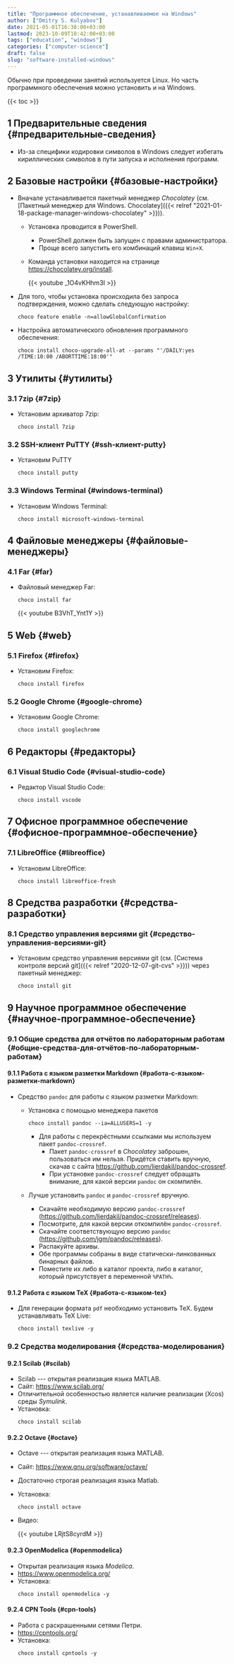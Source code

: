 ```yaml
---
title: "Программное обеспечение, устанавливаемое на Windows"
author: ["Dmitry S. Kulyabov"]
date: 2021-05-01T16:38:00+03:00
lastmod: 2023-10-09T10:42:00+03:00
tags: ["education", "windows"]
categories: ["computer-science"]
draft: false
slug: "software-installed-windows"
---
```


Обычно при проведении занятий используется Linux. Но часть программного обеспечения можно установить и на Windows.

<!--more-->

{{< toc >}}


## <span class="section-num">1</span> Предварительные сведения {#предварительные-сведения}

-   Из-за специфики кодировки символов в Windows следует избегать кириллических символов в пути запуска и исполнения программ.


## <span class="section-num">2</span> Базовые настройки {#базовые-настройки}

-   Вначале устанавливается пакетный менеджер _Chocolatey_ (см. [Пакетный менеджер для Windows. Chocolatey]({{< relref "2021-01-18-package-manager-windows-chocolatey" >}})).
    -   Установка проводится в PowerShell.
        -   PowerShell должен быть запущен с правами администратора.
        -   Проще всего запустить его комбинаций клавиш `Win+X`.
    -   Команда установки находится на странице <https://chocolatey.org/install>.

        {{< youtube _1O4vKHhm3I >}}
-   Для того, чтобы установка происходила без запроса подтверждения, можно сделать следующую настройку:
    ```shell
    choco feature enable -n=allowGlobalConfirmation
    ```
-   Настройка автоматического обновления программного обеспечения:
    ```shell
    choco install choco-upgrade-all-at --params "'/DAILY:yes /TIME:10:00 /ABORTTIME:18:00'"
    ```


## <span class="section-num">3</span> Утилиты {#утилиты}


### <span class="section-num">3.1</span> 7zip {#7zip}

-   Установим архиватор 7zip:
    ```shell
    choco install 7zip
    ```


### <span class="section-num">3.2</span> SSH-клиент PuTTY {#ssh-клиент-putty}

-   Установим PuTTY
    ```shell
    choco install putty
    ```


### <span class="section-num">3.3</span> Windows Terminal {#windows-terminal}

-   Установим Windows Terminal:
    ```shell
    choco install microsoft-windows-terminal
    ```


## <span class="section-num">4</span> Файловые менеджеры {#файловые-менеджеры}


### <span class="section-num">4.1</span> Far {#far}

-   Файловый менеджер Far:
    ```shell
    choco install far
    ```

    {{< youtube B3VhT_Ynt1Y >}}


## <span class="section-num">5</span> Web {#web}


### <span class="section-num">5.1</span> Firefox {#firefox}

-   Установим Firefox:
    ```shell
    choco install firefox
    ```


### <span class="section-num">5.2</span> Google Chrome {#google-chrome}

-   Установим Google Chrome:
    ```shell
    choco install googlechrome
    ```


## <span class="section-num">6</span> Редакторы {#редакторы}


### <span class="section-num">6.1</span> Visual Studio Code {#visual-studio-code}

-   Редактор Visual Studio Code:
    ```shell
    choco install vscode
    ```


## <span class="section-num">7</span> Офисное программное обеспечение {#офисное-программное-обеспечение}


### <span class="section-num">7.1</span> LibreOffice {#libreoffice}

-   Установим LibreOffice:
    ```shell
    choco install libreoffice-fresh
    ```


## <span class="section-num">8</span> Средства разработки {#средства-разработки}


### <span class="section-num">8.1</span> Средство управления версиями git {#средство-управления-версиями-git}

-   Установим средство управления версиями git (см. [Система контроля версий git]({{< relref "2020-12-07-git-cvs" >}})) через пакетный менеджер:
    ```shell
    choco install git
    ```


## <span class="section-num">9</span> Научное программное обеспечение {#научное-программное-обеспечение}


### <span class="section-num">9.1</span> Общие средства для отчётов по лабораторным работам {#общие-средства-для-отчётов-по-лабораторным-работам}


#### <span class="section-num">9.1.1</span> Работа с языком разметки Markdown {#работа-с-языком-разметки-markdown}

-   Средство `pandoc` для работы с языком разметки Markdown:
    -   Установка с помощью менеджера пакетов
        ```shell
        choco install pandoc --ia=ALLUSERS=1 -y
        ```

        -   Для работы с перекрёстными ссылками мы используем пакет `pandoc-crossref`.
            -   Пакет `pandoc-crossref` в _Chocolatey_ заброшен, пользоваться им нельзя. Придётся ставить вручную, скачав с сайта <https://github.com/lierdakil/pandoc-crossref>.
            -   При установке `pandoc-crossref` следует обращать внимание, для какой версии `pandoc` он скомпилён.
    -   Лучше установить `pandoc` и `pandoc-crossref` вручную.
        -   Скачайте необходимую версию `pandoc-crossref` (<https://github.com/lierdakil/pandoc-crossref/releases>).
        -   Посмотрите, для какой версии откомпилён `pandoc-crossref`.
        -   Скачайте соответствующую версию `pandoc` (<https://github.com/jgm/pandoc/releases>).
        -   Распакуйте архивы.
        -   Обе программы собраны в виде статически-линкованных бинарных файлов.
        -   Поместите их либо в каталог проекта, либо в каталог, который присутствует в переменной `%PATH%`.


#### <span class="section-num">9.1.2</span> Работа с языком TeX {#работа-с-языком-tex}

-   Для генерации формата `pdf` необходимо установить TeX. Будем устанавливать TeX Live:
    ```shell
    choco install texlive -y
    ```


### <span class="section-num">9.2</span> Средства моделирования {#средства-моделирования}


#### <span class="section-num">9.2.1</span> Scilab {#scilab}

-   Scilab --- открытая реализация языка MATLAB.
-   Сайт: <https://www.scilab.org/>
-   Отличительной особенностью является наличие реализации (Xcos) среды _Symulink_.
-   Установка:
    ```shell
    choco install scilab
    ```


#### <span class="section-num">9.2.2</span> Octave {#octave}

-   Octave --- открытая реализация языка MATLAB.
-   Сайт: <https://www.gnu.org/software/octave/>
-   Достаточно строгая реализация языка Matlab.
-   Установка:
    ```shell
    choco install octave
    ```
-   Видео:

    {{< youtube LRjtS8cyrdM >}}


#### <span class="section-num">9.2.3</span> OpenModelica {#openmodelica}

-   Открытая реализация языка _Modelica_.
-   <https://www.openmodelica.org/>
-   Установка:
    ```shell
    choco install openmodelica -y
    ```


#### <span class="section-num">9.2.4</span> CPN Tools {#cpn-tools}

-   Работа с раскрашенными сетями Петри.
-   <https://cpntools.org/>
-   Установка:
    ```shell
    choco install cpntools -y
    ```

